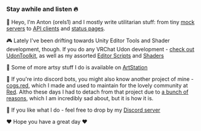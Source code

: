### Stay awhile and listen 🔥

<!--
**orels1/orels1** is a ✨ _special_ ✨ repository because its `README.md` (this file) appears on your GitHub profile.

Here are some ideas to get you started:

- 🔭 I’m currently working on ...
- 🌱 I’m currently learning ...
- 👯 I’m looking to collaborate on ...
- 🤔 I’m looking for help with ...
- 💬 Ask me about ...
- 📫 How to reach me: ...
- 😄 Pronouns: ...
- ⚡ Fun fact: ...
-->



👋 Heyo, I'm Anton (orels1) and I mostly write utilitarian stuff: from tiny [mock servers](https://github.com/orels1/puremock) to [API clients](https://github.com/orels1/rawger) and [status pages](https://orels1/statusreport).

🎮 Lately I've been drifting towards Unity Editor Tools and Shader development, though. If you do any VRChat Udon development - [check out UdonToolkit](https://github.com/orels1/UdonToolkit), as well as my assorted [Editor Scripts](https://github.com/orels1/orels1-Unity-Scripts) and [Shaders](https://github.com/orels1/orels1-Unity-Shaders)

🎨 Some of more artsy stuff I do is available on [ArtStation](https://www.artstation.com/orels1)

🤖 If you're into discord bots, you might also know another project of mine - [cogs.red](https://cogs.red), which I made and used to maintain for the lovely community at [Red](https://github.com/Cog-Creators/Red-DiscordBot). Altho these days I had to detach from that project due to [a bunch of reasons](https://orels.sh/whats-up-with-cogs-red), which I am incredibly sad about, but it is how it is.

💬 If you like what I do - feel free to drop by my [Discord server](https://discord.com/invite/fR869XP)

❤ Hope you have a great day ❤
